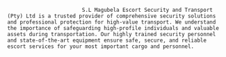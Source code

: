                             S.L Magubela Escort Security and Transport (Pty) Ltd is a trusted provider of comprehensive security solutions and professional protection for high-value transport. We understand the importance of safeguarding high-profile individuals and valuable assets during transportation. Our highly trained security personnel and state-of-the-art equipment ensure safe, secure, and reliable escort services for your most important cargo and personnel.
